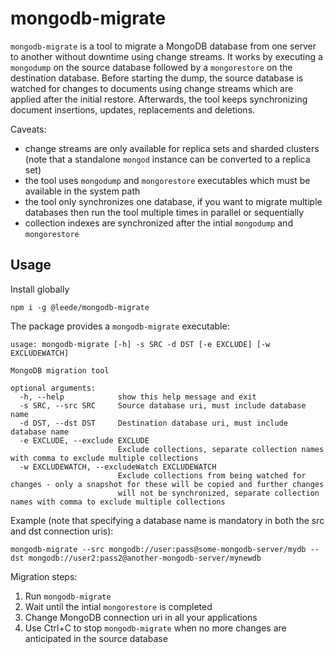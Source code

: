 # mongodb-migrate

`mongodb-migrate` is a tool to migrate a MongoDB database from one server to another without downtime using change streams. It works by executing
a `mongodump` on the source database followed by a `mongorestore` on the destination database. Before starting the dump, the source database
is watched for changes to documents using change streams which are applied after the initial restore. Afterwards, the tool keeps synchronizing
document insertions, updates, replacements and deletions.

Caveats:

- change streams are only available for replica sets and sharded clusters (note that a standalone `mongod` instance can be converted to a replica set)
- the tool uses `mongodump` and `mongorestore` executables which must be available in the system path
- the tool only synchronizes one database, if you want to migrate multiple databases then run the tool multiple times in parallel or sequentially
- collection indexes are synchronized after the intial `mongodump` and `mongorestore`

## Usage

Install globally

```
npm i -g @leede/mongodb-migrate
```

The package provides a `mongodb-migrate` executable:

```
usage: mongodb-migrate [-h] -s SRC -d DST [-e EXCLUDE] [-w EXCLUDEWATCH]

MongoDB migration tool

optional arguments:
  -h, --help            show this help message and exit
  -s SRC, --src SRC     Source database uri, must include database name
  -d DST, --dst DST     Destination database uri, must include database name
  -e EXCLUDE, --exclude EXCLUDE
                        Exclude collections, separate collection names with comma to exclude multiple collections
  -w EXCLUDEWATCH, --excludeWatch EXCLUDEWATCH
                        Exclude collections from being watched for changes - only a snapshot for these will be copied and further changes
                        will not be synchronized, separate collection names with comma to exclude multiple collections
```

Example (note that specifying a database name is mandatory in both the src and dst connection uris):

```
mongodb-migrate --src mongodb://user:pass@some-mongodb-server/mydb --dst mongodb://user2:pass2@another-mongodb-server/mynewdb
```

Migration steps:

1. Run `mongodb-migrate`
2. Wait until the intial `mongorestore` is completed
3. Change MongoDB connection uri in all your applications
4. Use Ctrl+C to stop `mongodb-migrate` when no more changes are anticipated in the source database
